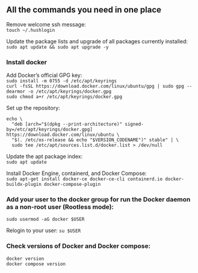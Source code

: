 ## All the commands you need in one place

Remove welcome ssh message:  
``touch ~/.hushlogin``  
  
Update the package lists and upgrade of all packages currently installed:  
``sudo apt update && sudo apt upgrade -y`` 
  
### Install docker
Add Docker’s official GPG key:  
``sudo install -m 0755 -d /etc/apt/keyrings``  
``curl -fsSL https://download.docker.com/linux/ubuntu/gpg | sudo gpg --dearmor -o /etc/apt/keyrings/docker.gpg``  
``sudo chmod a+r /etc/apt/keyrings/docker.gpg``  
  
Set up the repository:  
```
echo \
  "deb [arch="$(dpkg --print-architecture)" signed-by=/etc/apt/keyrings/docker.gpg] https://download.docker.com/linux/ubuntu \
  "$(. /etc/os-release && echo "$VERSION_CODENAME")" stable" | \
  sudo tee /etc/apt/sources.list.d/docker.list > /dev/null
``` 
  
Update the apt package index:  
``sudo apt update``  
  
Install Docker Engine, containerd, and Docker Compose:  
``sudo apt-get install docker-ce docker-ce-cli containerd.io docker-buildx-plugin docker-compose-plugin``  

### Add your user to the docker group for run the Docker daemon as a non-root user (Rootless mode):  
``sudo usermod -aG docker $USER``  

Relogin to your user:
``su $USER``  

### Check versions of Docker and Docker compose:
``docker version``  
``docker compose version``  
